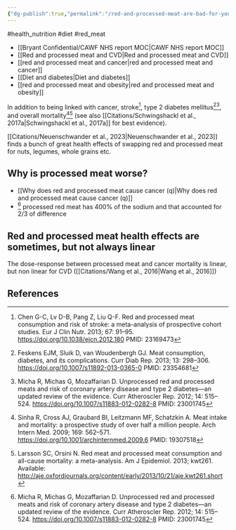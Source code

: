 ```yaml
---
{"dg-publish":true,"permalink":"/red-and-processed-meat-are-bad-for-you/","created":"2024-04-22T13:00:28.000+01:00","updated":"2025-09-29T00:23:09.040+01:00"}
---
```


#health_nutrition  #diet #red_meat

- [[Bryant Confidential/CAWF NHS report MOC\|CAWF NHS report MOC]]
- [[Red and processed meat and CVD\|Red and processed meat and CVD]]
- [[red and processed  meat and cancer\|red and processed  meat and cancer]] 
- [[Diet and diabetes\|Diet and diabetes]]
- [[red and processed meat and obesity\|red and processed meat and obesity]]

 In addition to being linked with cancer, stroke[^3], type 2 diabetes mellitus[^4][^7], and overall mortality[^5][^6] (see also [[Citations/Schwingshackl et al., 2017a\|Schwingshackl et al., 2017a]] for best evidence).

[[Citations/Neuenschwander et al., 2023\|Neuenschwander et al., 2023]] finds a bunch of great health effects of swapping red and processed meat for nuts, legumes, whole grains etc.
## Why is processed meat worse?
- [[Why does red and processed meat cause cancer (q)\|Why does red and processed meat cause cancer (q)]]
- [^7] processed red meat has 400% of the sodium and that accounted for 2/3 of difference 

## Red and processed meat health effects are sometimes, but not always linear
The dose-response between processed meat and cancer mortality is linear, but non linear for CVD ([[Citations/Wang et al., 2016\|Wang et al., 2016]])

## References
[^2]: Micha R, Wallace SK, Mozaffarian D. Red and processed meat consumption and risk of incident coronary heart disease, stroke, and diabetes mellitus: a systematic review and meta-analysis. Circulation. 2010; 121: 2271–2283. https://doi.org/10.1161/CIRCULATIONAHA.109.924977 PMID: 20479151
[^3]: Chen G-C, Lv D-B, Pang Z, Liu Q-F. Red and processed meat consumption and risk of stroke: a meta-analysis of prospective cohort studies. Eur J Clin Nutr. 2013; 67: 91–95. https://doi.org/10.1038/ejcn.2012.180 PMID: 23169473
[^4]: Feskens EJM, Sluik D, van Woudenbergh GJ. Meat consumption, diabetes, and its complications. Curr Diab Rep. 2013; 13: 298–306. https://doi.org/10.1007/s11892-013-0365-0 PMID: 23354681
[^5]: Sinha R, Cross AJ, Graubard BI, Leitzmann MF, Schatzkin A. Meat intake and mortality: a prospective study of over half a million people. Arch Intern Med. 2009; 169: 562–571. https://doi.org/10.1001/archinternmed.2009.6 PMID: 19307518
[^6]: Larsson SC, Orsini N. Red meat and processed meat consumption and all-cause mortality: a meta-analysis. Am J Epidemiol. 2013; kwt261. Available: http://aje.oxfordjournals.org/content/early/2013/10/21/aje.kwt261.short 
[^7]: Micha R, Michas G, Mozaffarian D. Unprocessed red and processed meats and risk of coronary artery disease and type 2 diabetes—an updated review of the evidence. Curr Atheroscler Rep. 2012; 14: 515–524. https://doi.org/10.1007/s11883-012-0282-8 PMID: 23001745
[^8]: Wang X, Lin X, Ouyang YY, Liu J, Zhao G, Pan A, et al. Red and processed meat consumption and mortality: dose-response meta-analysis of prospective cohort studies. Public Health Nutr. 2016; 19: 893–905. https://doi.org/10.1017/S1368980015002062 PMID: 26143683
[^9]: Chan DSM, Lau R, Aune D, Vieira R, Greenwood DC, Kampman E, et al. Red and processed meat and colorectal cancer incidence: meta-analysis of prospective studies. PLoS One. 2011; 6: e20456. https://doi.org/10.1371/journal.pone.0020456 PMID: 21674008